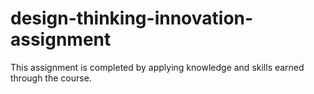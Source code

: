 # design-thinking-innovation-assignment

This assignment is completed by applying knowledge and skills earned through the course.

